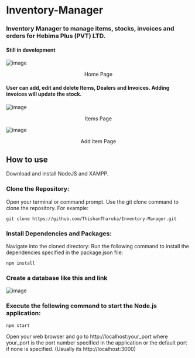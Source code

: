 # Inventory-Manager

### Inventory Manager to manage items, stocks, invoices and orders for Hebima Plus (PVT) LTD.
#### Still in development

![image](https://github.com/ThishanTharuka/Inventory-Manager/assets/98091563/66b20b8f-aae6-4f07-a4b6-44c825990bf2)
<p align="center" >Home Page</p>


#### User can add, edit and delete Items, Dealers and Invoices. Adding invoices will update the stock.
![image](https://github.com/ThishanTharuka/Inventory-Manager/assets/98091563/c50f7a34-e663-4bb5-9258-1c6eea522b8d)
<p align="center" >Items Page</p>

![image](https://github.com/ThishanTharuka/Inventory-Manager/assets/98091563/094dd80a-19e5-4971-9b40-7e3b4ee4a735)
<p align="center" >Add item Page</p>

## How to use
Download and install NodeJS and XAMPP.

### Clone the Repository:

Open your terminal or command prompt.
Use the git clone command to clone the repository. For example:
```
git clone https://github.com/ThishanTharuka/Inventory-Manager.git
```
### Install Dependencies and Packages:

Navigate into the cloned directory:
Run the following command to install the dependencies specified in the package.json file:
```
npm install
```
### Create a database like this and link
![image](https://github.com/ThishanTharuka/Inventory-Manager/assets/98091563/10a01d2a-9c54-436e-b7c2-70a153d8b531)

### Execute the following command to start the Node.js application:
```
npm start
```
Open your web browser and go to http://localhost:your_port where your_port is the port number specified in the application or the default port if none is specified. (Usually its http://localhost:3000)
